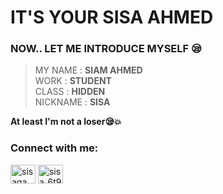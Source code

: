 <h1 align=> IT'S YOUR SISA AHMED</h1>
<h3 align=>NOW..
LET ME INTRODUCE MYSELF 😪</h3>

>MY NAME  : **SIAM AHMED**              
>WORK     : **STUDENT**                 
>CLASS    : **HIDDEN**                  
>NICKNAME : **SISA**                    

**At least I'm not a loser😪💥**

<h3 align="left">Connect with me:</h3>
<p align="left">
<a href="https://fb.com/sisagaming45" target="blank"><img align="center" src="https://raw.githubusercontent.com/rahuldkjain/github-profile-readme-generator/master/src/images/icons/Social/facebook.svg" alt="sisagaming45" height="30" width="40" /></a>
<a href="https://instagram.com/sisa_6t9" target="blank"><img align="center" src="https://raw.githubusercontent.com/rahuldkjain/github-profile-readme-generator/master/src/images/icons/Social/instagram.svg" alt="sisa_6t9" height="30" width="40" /></a>
</p>
